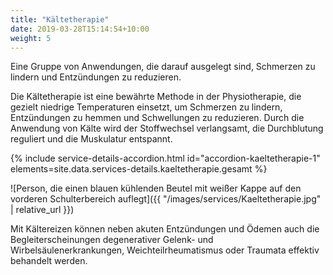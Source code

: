 ```yaml
---
title: "Kältetherapie"
date: 2019-03-28T15:14:54+10:00
weight: 5
---
```


Eine Gruppe von Anwendungen, die darauf ausgelegt sind, Schmerzen zu lindern und Entzündungen zu reduzieren.

Die Kältetherapie ist eine bewährte Methode in der Physiotherapie, die gezielt niedrige Temperaturen einsetzt, um Schmerzen zu lindern, Entzündungen zu hemmen und Schwellungen zu reduzieren. Durch die Anwendung von Kälte wird der Stoffwechsel verlangsamt, die Durchblutung reguliert und die Muskulatur entspannt.

{% include service-details-accordion.html
  id="accordion-kaeltetherapie-1"
  elements=site.data.services-details.kaeltetherapie.gesamt
%}

![Person, die einen blauen kühlenden Beutel mit weißer Kappe auf den vorderen Schulterbereich auflegt]({{ "/images/services/Kaeltetherapie.jpg" | relative_url }})

Mit Kältereizen können neben akuten Entzündungen und Ödemen auch die Begleiterscheinungen degenerativer Gelenk- und Wirbelsäulenerkrankungen, Weichteilrheumatismus oder Traumata effektiv behandelt werden.

